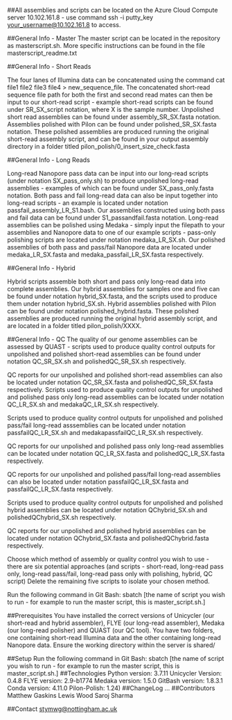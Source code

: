 ##All assemblies and scripts can be located on the Azure Cloud Compute server 10.102.161.8 - use command ssh -i putty_key your_username@10.102.161.8 to access.


##General Info - Master
The master script can be located in the repository as masterscript.sh. More specific instructions can be found in the file masterscript_readme.txt


##General Info - Short Reads

The four lanes of Illumina data can be concatenated using the command cat file1 file2 file3 file4 > new_sequence_file.
The concatenated short-read sequence file path for both the first and second read mates can then be input to our short-read script - example short-read scripts can be found under SR_SX_script notation, where X is the sample number.
Unpolished short read assemblies can be found under assembly_SR_SX.fasta notation. Assemblies polished with Pilon can be found under polished_SR_SX.fasta notation. These polished assemblies are produced running the original short-read assembly script, and can be found in your output assembly directory in a folder titled pilon_polish/0_insert_size_check.fasta 

##General Info - Long Reads

Long-read Nanopore pass data can be input into our long-read scripts (under notation SX_pass_only.sh) to produce unpolished long-read assemblies - examples of which can be found under SX_pass_only.fasta notation. 
Both pass and fail long-read data can also be input together into long-read scripts - an example is located under notation passfail_assembly_LR_S1.bash.
Our assemblies constructed using both pass and fail data can be found under S1_passandfail.fasta notation.
Long-read assemblies can be polished using Medaka - simply input the filepath to your assemblies and Nanopore data to one of our example scripts - pass-only polishing scripts are located under notation medaka_LR_SX.sh.
Our polished assemblies of both pass and pass/fail Nanopore data are located under medaka_LR_SX.fasta and medaka_passfail_LR_SX.fasta respectively.

##General Info - Hybrid

Hybrid scripts assemble both short and pass only long-read data into complete assemblies. Our hybrid assemblies for samples one and five can be found under notation hybrid_SX.fasta, and the scripts used to produce them under notation hybrid_SX.sh. Hybrid assemblies polished with Pilon can be found under notation polished_hybrid.fasta. These polished assemblies are produced running the original hybrid assembly script, and are located in a folder titled pilon_polish/XXXX. 

##General Info - QC
The quality of our genome assemblies can be assessed by QUAST - scripts used to produce quality control outputs for unpolished and polished short-read assemblies can be found under notation QC_SR_SX.sh and polishedQC_SR_SX.sh respectively.

QC reports for our unpolished and polished short-read assemblies can also be located under notation QC_SR_SX.fasta and polishedQC_SR_SX.fasta respectively.
Scripts used to produce quality control outputs for unpolished and polished pass only long-read assemblies can be located under notation QC_LR_SX.sh and medakaQC_LR_SX.sh respectively.

Scripts used to produce quality control outputs for unpolished and polished pass/fail long-read asssemblies can be located under notation passfailQC_LR_SX.sh and medakapassfailQC_LR_SX.sh respectively.

QC reports for our unpolished and polished pass only long-read assemblies can be located under notation QC_LR_SX.fasta and polishedQC_LR_SX.fasta respectively.

QC reports for our unpolished and polished pass/fail long-read assemblies can also be located under notation passfailQC_LR_SX.fasta and passfailQC_LR_SX.fasta respectively.

Scripts used to produce quality control outputs for unpolished and polished hybrid assemblies can be located under notation QChybrid_SX.sh and polishedQChybrid_SX.sh respectively.

QC reports for our unpolished and polished hybrid assemblies can be located under notation QChybrid_SX.fasta and polishedQChybrid.fasta respectively.

Choose which method of assembly or quality control you wish to use - there are six potential approaches (and scripts - short-read, long-read pass only, long-read pass/fail, long-read pass only with polishing, hybrid, QC script)
Delete the remaining five scripts to isolate your chosen method.

Run the following command in Git Bash: sbatch [the name of script you wish to run - for example to run the master script, this is master_script.sh.]

##Prerequisites You have installed the correct versions of Unicycler (our short-read and hybrid assembler), FLYE (our long-read assembler), Medaka (our long-read polisher) and QUAST (our QC tool).
You have two folders, one containing short-read Illumina data and the other containing long-read Nanopore data. Ensure the working directory within the server is shared/

##Setup Run the following command in Git Bash: sbatch [the name of script you wish to run - for example to run the master script, this is master_script.sh.] ##Technologies Python version: 3.7.11 Unicycler Version: 0.4.8 FLYE version: 2.9-b1774 Medaka version: 1.5.0 GitBash version: 1.8.3.1 Conda version: 4.11.0 Pilon-Polish: 1.24) ##ChangeLog ... ##Contributors Matthew Gaskins Lewis Wood Saroj Sharma

##Contact stymwg@nottingham.ac.uk
